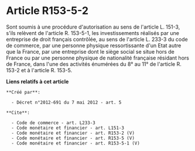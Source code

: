 # Article R153-5-2

Sont soumis à une procédure d'autorisation au sens de l'article L. 151-3, s'ils relèvent de l'article R. 153-5-1, les
investissements réalisés par une entreprise de droit français contrôlée, au sens de l'article L. 233-3 du code de commerce,
par une personne physique ressortissante d'un Etat autre que la France, par une entreprise dont le siège social se situe hors
de France ou par une personne physique de nationalité française résidant hors de France, dans l'une des activités énumérées
du 8° au 11° de l'article R. 153-2 et à l'article R. 153-5.

**Liens relatifs à cet article**

	**Créé par**:

	  - Décret n°2012-691 du 7 mai 2012 - art. 5

	**Cite**:

	  - Code de commerce - art. L233-3
	  - Code monétaire et financier - art. L151-3
	  - Code monétaire et financier - art. R153-2 (V)
	  - Code monétaire et financier - art. R153-5 (V)
	  - Code monétaire et financier - art. R153-5-1 (V)
